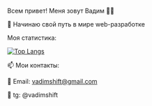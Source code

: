 Всем привет! Меня зовут Вадим :raising_hand_man:

:small_blue_diamond: Начинаю свой путь в мире web-разработке

Моя статистика:

[![Top Langs](https://github-readme-stats.vercel.app/api/top-langs/?username=vadimshift&langs_count=8)](https://github.com/vadimshift/github-readme-stats)


:mailbox: Мои контакты:

:small_orange_diamond: Email: vadimshift@gmail.com

:small_orange_diamond: tg: @vadimshift
